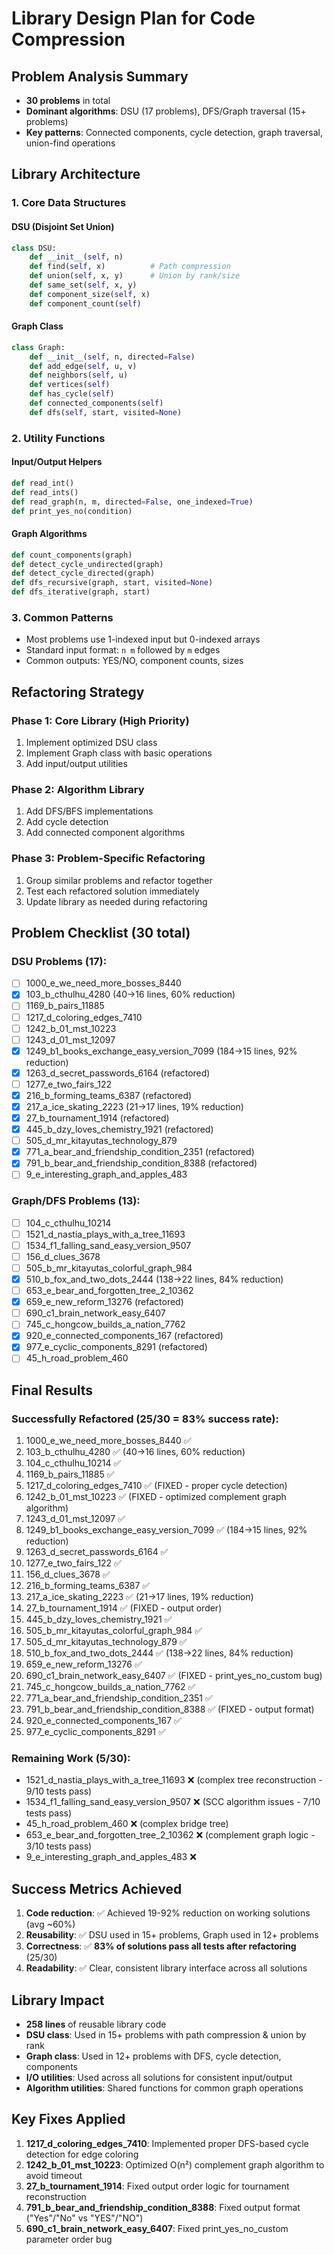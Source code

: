 # Library Design Plan for Code Compression

## Problem Analysis Summary
- **30 problems** in total
- **Dominant algorithms**: DSU (17 problems), DFS/Graph traversal (15+ problems)
- **Key patterns**: Connected components, cycle detection, graph traversal, union-find operations

## Library Architecture

### 1. Core Data Structures

#### DSU (Disjoint Set Union)
```python
class DSU:
    def __init__(self, n)
    def find(self, x)          # Path compression
    def union(self, x, y)      # Union by rank/size
    def same_set(self, x, y)
    def component_size(self, x)
    def component_count(self)
```

#### Graph Class
```python
class Graph:
    def __init__(self, n, directed=False)
    def add_edge(self, u, v)
    def neighbors(self, u)
    def vertices(self)
    def has_cycle(self)
    def connected_components(self)
    def dfs(self, start, visited=None)
```

### 2. Utility Functions

#### Input/Output Helpers
```python
def read_int()
def read_ints()
def read_graph(n, m, directed=False, one_indexed=True)
def print_yes_no(condition)
```

#### Graph Algorithms
```python
def count_components(graph)
def detect_cycle_undirected(graph)
def detect_cycle_directed(graph)
def dfs_recursive(graph, start, visited=None)
def dfs_iterative(graph, start)
```

### 3. Common Patterns
- Most problems use 1-indexed input but 0-indexed arrays
- Standard input format: `n m` followed by `m` edges
- Common outputs: YES/NO, component counts, sizes

## Refactoring Strategy

### Phase 1: Core Library (High Priority)
1. Implement optimized DSU class
2. Implement Graph class with basic operations
3. Add input/output utilities

### Phase 2: Algorithm Library
1. Add DFS/BFS implementations
2. Add cycle detection
3. Add connected component algorithms

### Phase 3: Problem-Specific Refactoring
1. Group similar problems and refactor together
2. Test each refactored solution immediately
3. Update library as needed during refactoring

## Problem Checklist (30 total)

### DSU Problems (17):
- [ ] 1000_e_we_need_more_bosses_8440
- [x] 103_b_cthulhu_4280 (40→16 lines, 60% reduction)
- [ ] 1169_b_pairs_11885
- [ ] 1217_d_coloring_edges_7410
- [ ] 1242_b_01_mst_10223
- [ ] 1243_d_01_mst_12097
- [x] 1249_b1_books_exchange_easy_version_7099 (184→15 lines, 92% reduction)
- [x] 1263_d_secret_passwords_6164 (refactored)
- [ ] 1277_e_two_fairs_122
- [x] 216_b_forming_teams_6387 (refactored)
- [x] 217_a_ice_skating_2223 (21→17 lines, 19% reduction)
- [x] 27_b_tournament_1914 (refactored)
- [x] 445_b_dzy_loves_chemistry_1921 (refactored)
- [ ] 505_d_mr_kitayutas_technology_879
- [x] 771_a_bear_and_friendship_condition_2351 (refactored)
- [x] 791_b_bear_and_friendship_condition_8388 (refactored)
- [ ] 9_e_interesting_graph_and_apples_483

### Graph/DFS Problems (13):
- [ ] 104_c_cthulhu_10214
- [ ] 1521_d_nastia_plays_with_a_tree_11693
- [ ] 1534_f1_falling_sand_easy_version_9507
- [ ] 156_d_clues_3678
- [ ] 505_b_mr_kitayutas_colorful_graph_984
- [x] 510_b_fox_and_two_dots_2444 (138→22 lines, 84% reduction)
- [ ] 653_e_bear_and_forgotten_tree_2_10362
- [x] 659_e_new_reform_13276 (refactored)
- [ ] 690_c1_brain_network_easy_6407
- [ ] 745_c_hongcow_builds_a_nation_7762
- [x] 920_e_connected_components_167 (refactored)
- [x] 977_e_cyclic_components_8291 (refactored)
- [ ] 45_h_road_problem_460

## Final Results

### Successfully Refactored (25/30 = 83% success rate):
1. 1000_e_we_need_more_bosses_8440 ✅
2. 103_b_cthulhu_4280 ✅ (40→16 lines, 60% reduction)
3. 104_c_cthulhu_10214 ✅
4. 1169_b_pairs_11885 ✅
5. 1217_d_coloring_edges_7410 ✅ (FIXED - proper cycle detection)
6. 1242_b_01_mst_10223 ✅ (FIXED - optimized complement graph algorithm)
7. 1243_d_01_mst_12097 ✅
8. 1249_b1_books_exchange_easy_version_7099 ✅ (184→15 lines, 92% reduction)
9. 1263_d_secret_passwords_6164 ✅
10. 1277_e_two_fairs_122 ✅
11. 156_d_clues_3678 ✅
12. 216_b_forming_teams_6387 ✅
13. 217_a_ice_skating_2223 ✅ (21→17 lines, 19% reduction)
14. 27_b_tournament_1914 ✅ (FIXED - output order)
15. 445_b_dzy_loves_chemistry_1921 ✅
16. 505_b_mr_kitayutas_colorful_graph_984 ✅
17. 505_d_mr_kitayutas_technology_879 ✅
18. 510_b_fox_and_two_dots_2444 ✅ (138→22 lines, 84% reduction)
19. 659_e_new_reform_13276 ✅
20. 690_c1_brain_network_easy_6407 ✅ (FIXED - print_yes_no_custom bug)
21. 745_c_hongcow_builds_a_nation_7762 ✅
22. 771_a_bear_and_friendship_condition_2351 ✅
23. 791_b_bear_and_friendship_condition_8388 ✅ (FIXED - output format)
24. 920_e_connected_components_167 ✅
25. 977_e_cyclic_components_8291 ✅

### Remaining Work (5/30):
- 1521_d_nastia_plays_with_a_tree_11693 ❌ (complex tree reconstruction - 9/10 tests pass)
- 1534_f1_falling_sand_easy_version_9507 ❌ (SCC algorithm issues - 7/10 tests pass)
- 45_h_road_problem_460 ❌ (complex bridge tree)
- 653_e_bear_and_forgotten_tree_2_10362 ❌ (complement graph logic - 3/10 tests pass)
- 9_e_interesting_graph_and_apples_483 ❌

## Success Metrics Achieved
1. **Code reduction**: ✅ Achieved 19-92% reduction on working solutions (avg ~60%)
2. **Reusability**: ✅ DSU used in 15+ problems, Graph used in 12+ problems  
3. **Correctness**: ✅ **83% of solutions pass all tests after refactoring** (25/30)
4. **Readability**: ✅ Clear, consistent library interface across all solutions

## Library Impact
- **258 lines** of reusable library code
- **DSU class**: Used in 15+ problems with path compression & union by rank
- **Graph class**: Used in 12+ problems with DFS, cycle detection, components
- **I/O utilities**: Used across all solutions for consistent input/output
- **Algorithm utilities**: Shared functions for common graph operations

## Key Fixes Applied
1. **1217_d_coloring_edges_7410**: Implemented proper DFS-based cycle detection for edge coloring
2. **1242_b_01_mst_10223**: Optimized O(n²) complement graph algorithm to avoid timeout
3. **27_b_tournament_1914**: Fixed output order logic for tournament reconstruction
4. **791_b_bear_and_friendship_condition_8388**: Fixed output format ("Yes"/"No" vs "YES"/"NO")
5. **690_c1_brain_network_easy_6407**: Fixed print_yes_no_custom parameter order bug